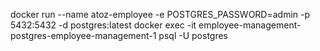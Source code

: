 docker run --name atoz-employee -e POSTGRES_PASSWORD=admin -p 5432:5432 -d postgres:latest
docker exec -it employee-management-postgres-employee-management-1 psql -U postgres         
